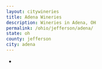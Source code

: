 ```yaml
---
layout: citywineries
title: Adena Wineries
description: Wineries in Adena, OH
permalink: /ohio/jefferson/adena/
state: oh
county: jefferson
city: adena
---
```

-
